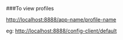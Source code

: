 ###To view profiles

[http://localhost:8888/app-name/profile-name]()

eg: [http://localhost:8888/config-client/default]()
